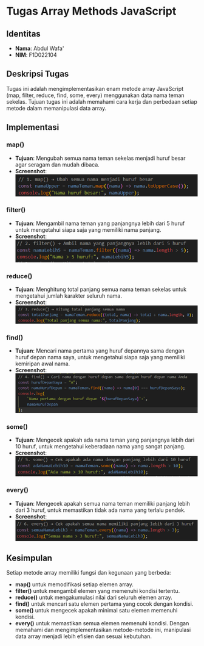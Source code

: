 # Tugas Array Methods JavaScript

## Identitas

- **Nama**: Abdul Wafa'
- **NIM**: F1D022104

## Deskripsi Tugas

Tugas ini adalah mengimplementasikan enam metode array JavaScript (map, filter, reduce, find, some, every) menggunakan data nama teman sekelas. Tujuan tugas ini adalah memahami cara kerja dan perbedaan setiap metode dalam memanipulasi data array.

## Implementasi

### map()

- **Tujuan**: Mengubah semua nama teman sekelas menjadi huruf besar agar seragam dan mudah dibaca.
- **Screenshot**:
  ![MetodMap](MetodMap.png)

### filter()

- **Tujuan**: Mengambil nama teman yang panjangnya lebih dari 5 huruf untuk mengetahui siapa saja yang memiliki nama panjang.
- **Screenshot**:
  ![MetodFilter](MetodFilter.png)

### reduce()

- **Tujuan**: Menghitung total panjang semua nama teman sekelas untuk mengetahui jumlah karakter seluruh nama.
- **Screenshot**:
  ![MetodReduce](MetodReduce.png)

### find()

- **Tujuan**: Mencari nama pertama yang huruf depannya sama dengan huruf depan nama saya, untuk mengetahui siapa saja yang memiliki kemiripan awal nama.
- **Screenshot**:
  ![MetodFind](MetodFind.png)

### some()

- **Tujuan**: Mengecek apakah ada nama teman yang panjangnya lebih dari 10 huruf, untuk mengetahui keberadaan nama yang sangat panjang.
- **Screenshot**:
  ![MetodSome](MetodSome.png)

### every()

- **Tujuan**: Mengecek apakah semua nama teman memiliki panjang lebih dari 3 huruf, untuk memastikan tidak ada nama yang terlalu pendek.
- **Screenshot**:
  ![MetodEvery](MetodEvery.png)

## Kesimpulan

Setiap metode array memiliki fungsi dan kegunaan yang berbeda:

- **map()** untuk memodifikasi setiap elemen array.
- **filter()** untuk mengambil elemen yang memenuhi kondisi tertentu.
- **reduce()** untuk mengakumulasi nilai dari seluruh elemen array.
- **find()** untuk mencari satu elemen pertama yang cocok dengan kondisi.
- **some()** untuk mengecek apakah minimal satu elemen memenuhi kondisi.
- **every()** untuk memastikan semua elemen memenuhi kondisi.
  Dengan memahami dan mengimplementasikan metode-metode ini, manipulasi data array menjadi lebih efisien dan sesuai kebutuhan.
